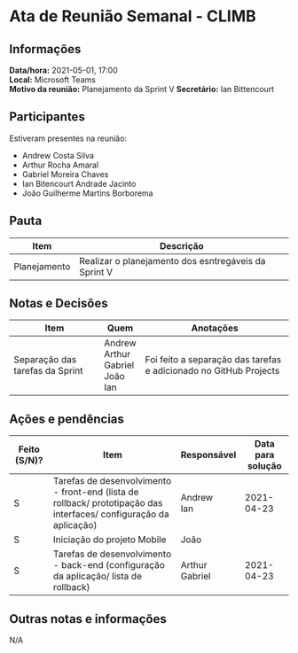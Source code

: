 # Ata de Reunião Semanal - CLIMB

## Informações

**Data/hora:** 2021-05-01, 17:00  
**Local:** Microsoft Teams  
**Motivo da reunião:** Planejamento da Sprint V
**Secretário:** Ian Bittencourt

## Participantes

Estiveram presentes na reunião:

- Andrew Costa Silva
- Arthur Rocha Amaral
- Gabriel Moreira Chaves
- Ian Bitencourt Andrade Jacinto
- João Guilherme Martins Borborema

## Pauta

| Item         | Descrição                                            |
| ------------ | ---------------------------------------------------- |
| Planejamento | Realizar o planejamento dos esntregáveis da Sprint V |

## Notas e Decisões

| Item                            | Quem                                                   | Anotações                                                         |
| ------------------------------- | ------------------------------------------------------ | ----------------------------------------------------------------- |
| Separação das tarefas da Sprint | Andrew <br/> Arthur <br/> Gabriel <br/> João <br/> Ian | Foi feito a separação das tarefas e adicionado no GitHub Projects |

## Ações e pendências

| Feito (S/N)? | Item                                                                                                               | Responsável          | Data para solução |
| ------------ | ------------------------------------------------------------------------------------------------------------------ | -------------------- | ----------------- |
| S            | Tarefas de desenvolvimento - front-end (lista de rollback/ prototipação das interfaces/ configuração da aplicação) | Andrew <br/> Ian     | 2021-04-23        |
| S            | Iniciação do projeto Mobile                                                                                        | João                 |
| S            | Tarefas de desenvolvimento - back-end (configuração da aplicação/ lista de rollback)                               | Arthur <br/> Gabriel | 2021-04-23        |

## Outras notas e informações

N/A
